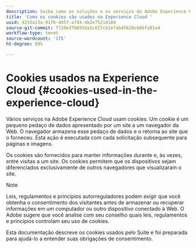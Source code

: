 ```yaml
---
description: Saiba como as soluções e os serviços da Adobe Experience Cloud usam cookies.
title: 'Como os cookies são usados na Experience Cloud '
uuid: 4255a13a-917b-4b5f-a7d4-4b2e7521d189
source-git-commit: f720e37b693da2c657cb1efab45620c60bfa81a4
workflow-type: tm+mt
source-wordcount: '175'
ht-degree: 89%

---
```



# Cookies usados na Experience Cloud {#cookies-used-in-the-experience-cloud}

Vários serviços na Adobe Experience Cloud usam cookies. Um cookie é um pequeno pedaço de dados apresentado por um site a um navegador da Web. O navegador armazena esse pedaço de dados e o retorna ao site que o forneceu. Esta ação é executada com cada solicitação subsequente para páginas e imagens.

Os cookies são fornecidos para manter informações durante e, às vezes, entre visitas a um site. Os cookies permitem que os dispositivos sejam diferenciados exclusivamente de outros navegadores que visualizaram o site.

>[!NOTE]
>
>Leis, regulamentos e princípios autorreguladores podem exigir que você obtenha o consentimento dos visitantes antes de armazenar ou recuperar informações em um computador ou outro dispositivo conectado à Web. O Adobe sugere que você analise com seu conselho quais leis, regulamentos e princípios controlam seu uso de cookies.

Esta documentação descreve os cookies usados pelo Suite e foi preparada para ajudá-lo a entender suas obrigações de consentimento.
